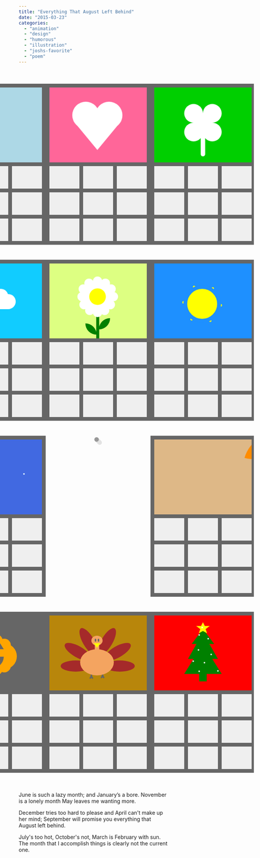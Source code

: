 ```yaml
---
title: "Everything That August Left Behind"
date: "2015-03-23"
categories: 
  - "animation"
  - "design"
  - "humorous"
  - "illustration"
  - "joshs-favorite"
  - "poem"
---
```


<div id="calendar-wrap">
  <div id="inner-calendar-wrap">
      <!-- January -->
      <div class="calendar-holder">
      <div class="calendar-body">
          <div class="calendar-outline"></div>
          <div class="top-bg jan">
          <div class="snowflake-wrap">
              <div class="snowflake-center">
              <div class="snowflake-prong prong-1"></div>
              <div class="snowflake-prong prong-2"></div>
              <div class="snowflake-prong prong-3"></div>
              <div class="snowflake-prong prong-4"></div>
              <div class="snowflake-prong prong-5"></div>
              <div class="snowflake-prong prong-6"></div>
              </div>
          </div>
          <div class="snowflake-wrap snowflake-2">
              <div class="snowflake-center">
              <div class="snowflake-prong prong-1"></div>
              <div class="snowflake-prong prong-2"></div>
              <div class="snowflake-prong prong-3"></div>
              <div class="snowflake-prong prong-4"></div>
              <div class="snowflake-prong prong-5"></div>
              <div class="snowflake-prong prong-6"></div>
              </div>
          </div>
          <div class="snowflake-wrap snowflake-3">
              <div class="snowflake-center">
              <div class="snowflake-prong prong-1"></div>
              <div class="snowflake-prong prong-2"></div>
              <div class="snowflake-prong prong-3"></div>
              <div class="snowflake-prong prong-4"></div>
              <div class="snowflake-prong prong-5"></div>
              <div class="snowflake-prong prong-6"></div>
              </div>
          </div>
          </div>
          <div class="bottom-bg"></div>
          <div class="calendar-row"></div>
          <div class="calendar-column"></div>
      </div>
      </div>
      <!-- February -->
      <div class="calendar-holder">
      <div class="calendar-body">
          <div class="calendar-outline"></div>
          <div class="top-bg feb"></div>
          <div class="heart-wrap">
          <div class="heart"></div>
          </div>
          <!--
          <div class="february"></div>
          -->
          <div class="bottom-bg"></div>
          <div class="calendar-row"></div>
          <div class="calendar-column"></div>
      </div>
      </div>
      <!-- March -->
      <div class="calendar-holder">
      <div class="calendar-body">
          <div class="calendar-outline"></div>
          <div class="top-bg mar">
          <div class="clover-wrap">
              <div class="clover-top"></div>
              <div class="clover-bottom"></div>
          </div>
          <div class="clover-stem"></div>
          </div>
          <div class="bottom-bg"></div>
          <div class="calendar-row"></div>
          <div class="calendar-column"></div>
      </div>
      </div>
      <!-- April -->
      <div class="calendar-holder">
      <div class="calendar-body">
          <div class="calendar-outline"></div>
          <div class="top-bg apr"></div>
          <div class="cloud-bottom"></div>
          <div class="sun"></div>
          <div class="rain rain-a"></div>
          <div class="rain rain-b"></div>
          <div class="rain rain-c"></div>
          <div class="bottom-bg"></div>
          <div class="calendar-row"></div>
          <div class="calendar-column"></div>
      </div>
      </div>
      <!-- May -->
      <div class="calendar-holder">
      <div class="calendar-body">
          <div class="calendar-outline"></div>
          <div class="top-bg my"></div>
          <div class="may-wrap">
          <div class="may"></div>
          <div class="may-2"></div>
          <div class="may-bud"></div>
          </div>
          <div class="stem"></div>
          <div class="bottom-bg"></div>
          <div class="calendar-row"></div>
          <div class="calendar-column"></div>
      </div>
      </div>
      <!-- June -->
      <div class="calendar-holder">
      <div class="calendar-body">
          <div class="calendar-outline"></div>
          <div class="top-bg jun"></div>
          <div class="sun-wrap">
          <div class="june"></div>
          <div class="rays"></div>
          </div>
          <div class="bottom-bg"></div>
          <div class="calendar-row"></div>
          <div class="calendar-column"></div>
      </div>
      </div>
      <!-- July -->
      <div class="calendar-holder">
      <div class="calendar-body">
          <div class="calendar-outline"></div>
          <div class="top-bg jul">
          <div class="stars"></div>
          <div class="firework-wrap">
              <div class="firework-body">
              <div class="sparks"></div>
              </div>
          </div>
          </div>
          <div class="july"></div>
          <div class="bottom-bg"></div>
          <div class="calendar-row"></div>
          <div class="calendar-column"></div>
      </div>
      </div>
      <!-- August -->
      <div class="calendar-holder hidden">
      <div class="calendar-body hidden">
          <div class="calendar-outline hidden"></div>
          <div class="top-bg aug hidden"></div>
          <div class="august"></div>
      </div>
      </div>
      <!-- September -->
      <div class="calendar-holder">
      <div class="calendar-body">
          <div class="calendar-outline"></div>
          <div class="top-bg sep">
          <div class="leaf-wrap">
              <div class="leaf-stem">
              <div class="leaf"></div>
              </div>
          </div>
          </div>
          <div class="september"></div>
          <div class="bottom-bg"></div>
          <div class="calendar-row"></div>
          <div class="calendar-column"></div>
      </div>
      </div>
      <!-- October -->
      <div class="calendar-holder">
      <div class="calendar-body">
          <div class="calendar-outline"></div>
          <div class="top-bg oct"></div>
          <div class="pumpkin-wrap">
          <div class="pumpkin-left"></div>
          <div class="pumpkin-right"></div>
          <div class="pumpkin-face"></div>
          <div class="pumpkin-eyes"></div>
          </div>
          <div class="october"></div>
          <div class="bottom-bg"></div>
          <div class="calendar-row"></div>
          <div class="calendar-column"></div>
      </div>
      </div>
      <!-- November -->
      <div class="calendar-holder">
      <div class="calendar-body">
          <div class="calendar-outline"></div>
          <div class="top-bg nov"></div>
          <div class="turkey-wrap">
          <div class="turkey-body"></div>
          <div class="turkey-feathers-l"></div>
          <div class="turkey-feathers-r"></div>
          <div class="turkey-face"></div>
          <div class="turkey-feet-l"></div>
          <div class="turkey-feet-r"></div>
          </div>
          <div class="bottom-bg"></div>
          <div class="calendar-row"></div>
          <div class="calendar-column"></div>
      </div>
      </div>
      <!-- December -->
      <div class="calendar-holder">
      <div class="calendar-body">
          <div class="calendar-outline"></div>
          <div class="top-bg dec"></div>
          <div class="tree-wrap">
          <div class="star"></div>
          <div class="star-feet"></div>
          <div class="lights-1"></div>
          <div class="lights-2"></div>
          <div class="lights-3"></div>
          <div class="tree-tiers"></div>
          <div class="tree-trunk"></div>
          </div>
          <div class="december"></div>
          <div class="bottom-bg"></div>
          <div class="calendar-row"></div>
          <div class="calendar-column"></div>
      </div>
      </div>
  </div>
</div>

June is such a lazy month; and January’s a bore. November is a lonely month May leaves me wanting more.

December tries too hard to please and April can't make up her mind; September will promise you everything that August left behind.

July's too hot, October's not, March is February with sun. The month that I accomplish things is clearly not the current one.


<style>
body {
    box-sizing: border-box;
    margin: 0;
    transition: all linear;
}

#calendar-wrap {
    width: 100%;
    height: auto;
    overflow: auto;
    max-width: 1080px;
    margin: auto;
    padding: 0px;
}

@media (min-width: 58rem) {
    #calendar-wrap {
        width: calc(100% + 28rem);
        margin-left: -14rem;
    }
}

#inner-calendar-wrap {
    display: grid;
    margin: 1rem;
    grid-template-columns: 1fr;
}

@media (min-width: 58rem) {
    #inner-calendar-wrap {
        grid-template-columns: 1fr 1fr 1fr;
    }
}

#calendar-wrap p {
    display: none;
}

.calendar-holder, .august-holder {
    float: left;
    position: static;
    margin: 20px auto;
    grid-gap: 1rem;
    width: 280px;
    height: 430px;
}

.calendar-body, .august-body {
    position: relative;
    width: 270px;
    height: 200px;
    overflow: none;
}

.calendar-outline, .august-outline {
    border: 10px solid #666;
    width: 260px;
    height: 410px;
    position: absolute;
    left: 0;
    top: 0;
    box-sizing: initial;
}

.august-outline {
    border: 10px solid transparent;
}

.calendar-row {
    width: 260px;
    height: 10px;
    position: absolute;
    top: 210px;
    left: 10px;
    background-color: #666;
}

.calendar-row::before {
    content: " ";
    width: 260px;
    height: 10px;
    position: absolute;
    top: 70px;
    background-color: #666;
}

.calendar-row::after {
    content: " ";
    width: 260px;
    height: 10px;
    position: absolute;
    top: 140px;
    background-color: #666;
}

.calendar-column {
    width: 10px;
    height: 220px;
    position: absolute;
    left: 90px;
    top: 210px;
    background-color: #666;
}

.calendar-column::after {
    content: " ";
    width: 10px;
    height: 220px;
    position: absolute;
    left: 90px;
    background-color: #666;
}

.top-bg {
    position: absolute;
    width: 260px;
    height: 200px;
    top: 10px;
    left:10px;
    z-index: -20;
    overflow: hidden;
}

.bottom-bg {
    position: absolute;
    top: 210px;
    left: 10px;
    width: 260px;
    height: 220px;
    background-color: #efefef;
    z-index: -10
}










/* ---------- Individual month background coloring ---------- */










.jan {
    background-color: lightblue;
}

.feb {
    background-color: #ff6699;
}

.mar {
    background-color: #00cf00;
}

.apr {
    background-color: #11ccff;
}

.my {
    background-color: #ddff82;
}

.jun {
    background-color: dodgerblue;
}

.jul {
    background-color: royalblue;
}

.aug {
    background-color: #efefef;
}

.sep {
    background-color: burlywood;
}

.oct {
    background-color: #666;
}

.nov {
    background-color: darkgoldenrod;
}

.dec {
    background-color: red;
}









/* ---------- Individual month animations ---------- */










.snowflake-wrap {
    position: absolute;
    width: 80px;
    height: 80px;
    top: 10px;
    left: 40px;
    -webkit-animation: snowflake 4.4s infinite;
    animation: snowflake 4.4s infinite;
    -webkit-transform-origin: center;
    transform-origin: center;
}

.snowflake-center {
    position: absolute;
    left: 30px;
    top: 20px;
    width: 20px;
    height: 32px;
    background-color: white;
    z-index: -8;
}

.snowflake-center::before {
    content: " ";
    position: absolute;
    top: 0px;
    left: -8px;
    border-top: 16px solid transparent;
    border-bottom: 16px solid transparent;
    border-right: 9px solid white;
}

.snowflake-center::after {
    content: " ";
    position: absolute;
    top: 0px;
    left: 20px;
    border-top: 16px solid transparent;
    border-bottom: 16px solid transparent;
    border-left: 9px solid white;
}

.snowflake-prong {
    position: absolute;
    left: 7px;
    top: -30px;
    height: 60px;
    width: 6px;
    background-color: white;
}

.snowflake-prong::after {
    content: "";
    position: absolute;
    left: -7px;
    top: 16px;
    height: 6px;
    width: 20px;
    background-color: white;
}

.snowflake-prong::before {
    content: "";
    position: absolute;
    left: -8px;
    top: -16px;
    height: 10px;
    width: 10px;
    border-radius: 100px;
    border: 6px solid white;
}

.prong-2 {
    -webkit-transform: rotate(60deg);
    transform: rotate(60deg);
    left: 22px;
    top: -22px;
}

.prong-3 {
    -webkit-transform: rotate(120deg);
    transform: rotate(120deg);
    left: 22px;
    top: -6px;
}

.prong-4 {
    -webkit-transform: rotate(180deg);
    transform: rotate(180deg);
    left: 7px;
    top: 2px;
}

.prong-5 {
    -webkit-transform: rotate(240deg);
    transform: rotate(240deg);
    left: -8px;
    top: -8px;
}

.prong-6 {
    -webkit-transform: rotate(-60deg);
    transform: rotate(-60deg);
    left: -8px;
    top: -22px;
}

.snowflake-2 {
    opacity: 0;
    top: -20px;
    left: 0px;
    -webkit-animation-duration: 5.2s;
    animation-duration: 5.2s;
    -webkit-animation-delay: 1s;
    animation-delay: 1s;

}

.snowflake-3 {
    opacity: 0;
    top: -60px;
    left: 0px;
    -webkit-animation-duration: 5.9s;
    animation-duration: 5.9s;
    -webkit-animation-delay: 2s;
    animation-delay: 2s;
}

.heart-wrap {
    position: absolute;
    width: 130px;
    height: 130px;
    left: 73px;
    top: 50px;
    -webkit-animation: heart 2.4s infinite;
    animation: heart 2.4s infinite;
    -webkit-transform-origin: center;
    transform-origin: center;
}

.heart {
    position: absolute;
    width: 70px;
    height: 70px;
    border-radius: 100%;
    background-color: white;
}

.heart::before {
    content: " ";
    position: absolute;
    left: 60px;
    top: 0px;
    width: 70px;
    height: 70px;
    border-radius: 100%;
    background-color: white;
}

.heart::after {
    content: " ";
    position: absolute;
    top: 50px;
    left: 3px;
    width: 0;
    height: 0;
    border-left: 62px solid transparent;
    border-right: 62px solid transparent;
    border-top: 75px solid #fff;
}

.february::after {
    content: url(heart.svg);
    position: relative;
    top: -18px;
    left: 0;
    opacity: 0.8;
    z-index: -12;
    -webkit-animation: heart 1s ease-in-out infinite;
    animation: heart 1s infinite;
}

.clover-wrap {
    position: absolute;
    left: 80px;
    top: 44px;
    width: 100px;
    height: 100px;
    -webkit-animation: clover 3.2s ease-in-out infinite;
    animation: clover 3.2s ease-in-out infinite;
    -webkit-transform-origin: center;
    transform-origin: center;
}

.clover-top {
    position: absolute;
    width: 50px;
    height: 50px;
    border-radius: 100%;
    background-color: white;
}

.clover-top::before {
    content: " ";
    position: absolute;
    left: 50px;
    width: 50px;
    height: 50px;
    border-radius: 100%;
    background-color: white;
}

.clover-top::after {
    content: " ";
    position: absolute;
    left: 25px;
    top: 25px;
    width: 50px;
    height: 50px;
    border-radius: 100%;
    background-color: white;
}

.clover-bottom {
    position: absolute;
    top: 50px;
    width: 50px;
    height: 50px;
    border-radius: 100%;
    background-color: white;
}

.clover-bottom::before {
    content: " ";
    position: absolute;
    left: 50px;
    width: 50px;
    height: 50px;
    border-radius: 100%;
    background-color: white;
}

.clover-stem {
    content: " ";
    position: absolute;
    left: 124px;
    top: 114px;
    width: 12px;
    height: 70px;
    border-radius: 12px;
    background-color: white;
}

.sun {
    position: absolute;
    left: 60px;
    top: 52px;
    width: 50px;
    height: 50px;
    border-radius: 100%;
    background-color: yellow;
    z-index: -11;
}

.cloud-bottom {
    position: absolute;
    left: 80px;
    top: 80px;
    width: 120px;
    height: 40px;
    background-color: #fff;
    border-radius: 40px;
    -webkit-animation: cloud 2.7s ease-in-out infinite;
    animation: cloud 2.7s infinite;
}

.cloud-bottom::before {
    content: "";
    position: absolute;
    left: 60px;
    top: -14px;
    width: 40px;
    height: 40px;
    border-radius: 100%;
    background-color: #fff;
    border-radius: 40px;
}

.cloud-bottom::after {
    content: "";
    position: absolute;
    left: 18px;
    top: -26px;
    width: 66px;
    height: 66px;
    border-radius: 100%;
    background-color: #fff;
    border-radius: 40px;
}

.rain {
    position: absolute;
    z-index: -13;
    opacity: 0;
}

.rain-a {
    width: 20px;
    height: 20px;
    border-radius: 10px;
    background-color: aliceblue;
    left: 90px;
    top: 100px;
    -webkit-animation: rain 1.5s infinite;
    animation: rain 1.5s infinite;
    -webkit-animation-delay: .5s;
    animation-delay: .5s;
}

.rain-a::before {
    content: " ";
    border-left: 10px solid transparent;
    border-right: 10px solid transparent;
    border-bottom: 20px solid aliceblue;
    position: relative;
    top: -52px;
    width: 0;
    height: 0;
}

.rain-b {
    width: 20px;
    height: 20px;
    border-radius: 10px;
    background-color: aliceblue;
    left: 130px;
    top: 90px;
    -webkit-animation: rain 1.5s infinite;
    animation: rain 1.5s infinite;
}

.rain-b::before {
    content: " ";
    border-left: 10px solid transparent;
    border-right: 10px solid transparent;
    border-bottom: 20px solid aliceblue;
    position: relative;
    top: -52px;
    width: 0;
    height: 0;
}

.rain-c {
    width: 20px;
    height: 20px;
    border-radius: 10px;
    background-color: aliceblue;
    left: 160px;
    top: 110px;
    -webkit-animation: rain 1.5s infinite;
    animation: rain 1.5s infinite;
    -webkit-animation-delay: 1s;
    animation-delay: 1s;
}

.rain-c::before {
    content: " ";
    border-left: 10px solid transparent;
    border-right: 10px solid transparent;
    border-bottom: 20px solid aliceblue;
    position: relative;
    top: -52px;
    width: 0;
    height: 0;
}

.may {
    position: absolute;
    left: 42px;
    background-color: white;
    height: 110px;
    width: 25px;
    border-radius: 20px;
}

.may::before {
    content: " ";
    position: absolute;
    background-color: white;
    height: 110px;
    width: 25px;
    border-radius: 20px;
    -webkit-transform: rotate(30deg);
    transform: rotate(30deg);
}

.may::after {
    content: " ";
    position: absolute;
    background-color: white;
    height: 110px;
    width: 25px;
    border-radius: 20px;
    -webkit-transform: rotate(60deg);
    transform: rotate(60deg);
}

.may-2 {
    position: absolute;
    top: 42px;
    background-color: white;
    height: 25px;
    width: 110px;
    border-radius: 20px;
}
.may-2::before {
    content: " ";
    position: absolute;
    left: 40px;
    top: -42px;
    background-color: white;
    height: 110px;
    width: 25px;
    border-radius: 20px;
    -webkit-transform: rotate(120deg);
    transform: rotate(120deg);
}

.may-2::after {
    content: " ";
    position: absolute;
    left: 40px;
    top: -42px;
    background-color: white;
    height: 110px;
    width: 25px;
    border-radius: 20px;
    -webkit-transform: rotate(150deg);
    transform: rotate(150deg);
}

.may-bud {
    position: absolute;
    left: 32px;
    top: 32px;
    width: 45px;
    height: 45px;
    border-radius: 100%;
    background-color: yellow;   
}

.may-wrap {
    position: absolute;
    height: 110px;
    width: 110px;
    left: 84px;
    top: 44px;
    -webkit-transform-origin: center;
    transform-origin: center;
    -webkit-animation: flower 2.4s infinite;
    animation: flower 2.4s infinite;
}

.stem {
    position: absolute;
    top: 120px;
    left: 50%;
    width: 8px;
    height: 100px;
    background-color: green;
    z-index: -13;
}



.stem::after {
    content: " ";
    background-color: green;
    height: 30px;
    width: 30px;
    position: absolute;
    top: 36px;
    left: 7px;
    border-top-left-radius: 1000px;
    border-bottom-right-radius: 1000px;
}

.stem::before {
    content: " ";
    background-color: green;
    height: 30px;
    width: 30px;
    position: absolute;
    top: 50px;
    left: -29px;
    border-top-right-radius: 1000px;
    border-bottom-left-radius: 1000px;
}

.sun-wrap {
    -webkit-animation: cloud 4s infinite;
    animation: cloud 4s infinite;
}

.june::before {
    content: " ";
    position: absolute;
    top: 56px;
    left: 88px;
    width: 80px;
    height: 80px;
    border-radius: 50px;
    background-color: yellow;
    z-index: -10;
    border: 10px solid dodgerblue;
}

.rays {
    position: absolute;
    width: 130px;
    height: 8px;
    top: 102px;
    left: 73px;
    border-radius: 4px;
    background-color: yellow;
    z-index: -11;
    -webkit-animation: sunbeam 4s linear infinite;
    animation: sunbeam 4s linear infinite;
}

.rays::after {
    content: "";
    position: absolute;
    width: 130px;
    height: 8px;
    border-radius: 4px;
    top: 0px;
    left: 0px;
    background-color: yellow;
    z-index: -11;
    -webkit-transform: rotate(60deg);
    transform: rotate(60deg);
}

.rays::before {
    content: "";
    position: absolute;
    width: 130px;
    height: 8px;
    border-radius: 4px;
    top: 0px;
    left: 0px;
    background-color: yellow;
    z-index: -11;
    -webkit-transform: rotate(120deg);
    transform: rotate(120deg);
}

.firework-body {
    position: absolute;
    left: 110px;
    top: 70px;
    width: 40px;
    height: 100px;
    color: white;
    background: repeating-linear-gradient(
    45deg,
    white,
    white 20px,
    red 20px,
    red 40px
    );
    background-color: #fff;
    z-index: -11;
}

.firework-body::before {
    content: " ";
    width: 0;
    height: 0;
    border-left: 34px solid transparent;
    border-right: 34px solid transparent;
    border-bottom: 32px solid red;
    position: absolute;
    top: -24px;
    left: -14px;
}

.sparks {
    position: absolute;
    top: 100px;
    left: 0px;
    width: 40px;
    height: 20px;
    border-bottom-left-radius: 40px;
    border-bottom-right-radius: 40px;
    background-color: yellow;
    z-index: -9999;
    -webkit-animation: sparks .13s infinite;
    animation: sparks .13s infinite;
    -webkit-animation-direction: alternate;
    animation-direction: alternate;
    transform-origin: top;
    -webkit-transform-origin: top;
}

.firework-wrap {
    position: absolute;
    top: 0;
    left: 0;
    -webkit-animation: launch 2.6s ease-in-out infinite;
    animation: launch 2.6s ease-in-out infinite;
    z-index: -20;
}

.stars {
    width: 4px;
    height: 4px;
    border-radius: 2px;
    background-color: azure;
    border: 0px solid transparent;
    position: absolute;
    left: 30px;
    top: 30px;
}

.stars::before {
    content: "";
    width: 4px;
    height: 4px;
    border-radius: 2px;
    background-color: azure;
    border: 0px solid transparent;
    position: absolute;
    left: 180px;
    top: 60px;
}

.stars::after {
    content: "";
    width: 4px;
    height: 4px;
    border-radius: 2px;
    background-color: azure;
    border: 0px solid transparent;
    position: absolute;
    left: 50px;
    top: 130px;
}

.august {
    position: absolute;
    left: 130px;
    top: 4px;
    width: 12px;
    height: 12px;
    border-radius: 6px;
    background-color: #aaa;
}

.august::after {
    content: " ";
    position: absolute;
    left: -2px;
    top: 4px;
    width: 24px;
    height: 12px;
    border-radius: 20px;
    background-color: rgba(0, 0, 0, .1);
    -webkit-transform: rotate(45deg);
    transform: rotate(45deg);
}

.leaf-wrap {
    position: absolute;
    left: 106px;
    top: 10px;
    z-index: -11;
    -webkit-transform: rotate(90deg);
    transform: rotate(90deg);
    -webkit-animation: float 4s ease-in-out infinite;
    animation: float 4s ease-in-out infinite;
    transform-origin: center;
    -webkit-transform-origin: center;
}

.leaf-stem {
    width: 6px;
    height: 100px;
    background-color: palegreen;
    border-radius: 4px;
    z-index: -11;
}

.leaf-stem::before {
    content: "";
    width: 20px;
    height: 6px;
    background-color: palegreen;
    border-radius: 4px;
    position: absolute;
    top: 20px;
    left: -12px;
    z-index: -2;
    -webkit-transform: rotate(45deg);
    transform: rotate(45deg);
}

.leaf-stem::after {
    content: "";
    width: 20px;
    height: 6px;
    background-color: palegreen;
    border-radius: 4px;
    position: absolute;
    top: 40px;
    left: -2px;
    z-index: -2;
    -webkit-transform: rotate(135deg);
    transform: rotate(135deg);
}

.leaf {
    position: absolute;
    top: -30px;
    left: -42px;
    width: 90px;
    height: 90px;
    background-color: darkorange;
    border-bottom-left-radius: 200px;
    border-top-right-radius: 200px;
    -webkit-transform: rotate(45deg);
    transform: rotate(45deg);
    z-index: -10;
}

.pumpkin-wrap {
    position: absolute;
    left: 10px;
}

.pumpkin-left {
    position: absolute;
    top: 60px;
    left: 100px;
    height: 110px;
    width: 35px;
    border-radius: 30px;
    background-color: orange; 
}

.pumpkin-left::before {
    content: "";
    position: absolute;
    top: 12px;
    left: -21px;
    height: 90px;
    width: 35px;
    border-radius: 30px;
    background-color: orange; 
}

.pumpkin-left::after {
    content: "";
    position: absolute;
    top: -12px;
    left: 22px;
    height: 30px;
    width: 10px;
    background-color: brown; 
    z-index: -11;
}

.pumpkin-right {
    position: absolute;
    top: 60px;
    left: 120px;
    height: 110px;
    width: 35px;
    border-radius: 30px;
    background-color: orange; 
}

.pumpkin-right::before {
    content: "";
    position: absolute;
    top: 12px;
    left: 22px;
    height: 90px;
    width: 35px;
    border-radius: 30px;
    background-color: orange; 
}

.pumpkin-right::after {
    content: "";
    position: absolute;
    top: 24px;
    left: -57px;
    height: 70px;
    width: 130px;
    border-radius: 120px;
    background-color: orange; 
}

.pumpkin-face {
    position: absolute;
    top: 120px;
    left: 98px;
    z-index: 4;
    background-color: #666;
    width: 60px;
    height: 30px;
    border-bottom-left-radius: 200px;
    border-bottom-right-radius: 200px;
    -webkit-animation: laugh 1.6s ease-in-out infinite;
    animation: laugh 1.6s ease-in-out infinite;
    -webkit-transform-origin: top;
    transform-origin: top;
}

.pumpkin-face::before {
    content:"";
    position: absolute;
    left: 16px;
    width: 10px;
    height: 10px;
    background-color: orange;
}

.pumpkin-eyes {
    position: absolute;
    left: 98px;
    top: 84px;
    width: 0;
    height: 0;
    border-left: 10px solid transparent;
    border-right: 10px solid transparent;
    border-bottom: 16px solid #666;
}

.pumpkin-eyes::after {
    content: " ";
    position: absolute;
    left: 30px;
    top: 0px;
    width: 0;
    height: 0;
    border-left: 10px solid transparent;
    border-right: 10px solid transparent;
    border-bottom: 16px solid #666;
}

.turkey-wrap {
    position: absolute;
    left: 60px;
    top: 30px;
    width: 160px;
    height: 160px
    

}
.turkey-body {
    position: absolute;
    left: 32px;
    top: 70px;
    width: 90px;
    height: 70px;
    border-radius: 100%;
    background-color: sandybrown;
}

.turkey-body::before {
    content: " ";
    position: absolute;
    top: -20px;
    left: 39px;
    width: 12px;
    height: 40px;
    background-color: sandybrown;
}

.turkey-body::after {
    content: " ";
    position: absolute;
    top: -36px;
    left: 30px;
    width: 30px;
    height: 26px;
    border-radius: 100%;
    background-color: sandybrown;
}

.turkey-face {
    position: absolute;
    left: 68px;
    top: 54px;
    width: 0;
    height: 0;
    border-top: 12px solid yellow;
    border-left: 9px solid transparent;
    border-right: 9px solid transparent;
}

.turkey-face::before {
    content: "";
    position: absolute;
    left: -6px;
    top: -24px;
    width: 4px;
    height: 8px;
    background-color: #666;
    border-radius: 4px;
    -webkit-animation: blink 2s linear infinite;
    animation: blink 2s linear infinite;
}

.turkey-face::after {
    content: "";
    position: absolute;
    left: 2px;
    top: -24px;
    width: 4px;
    height: 8px;
    background-color: #666;
    border-radius: 4px;
    -webkit-animation: blink 2s linear infinite;
    animation: blink 2s linear infinite;
}

.turkey-feet-l {
    position: absolute;
    left: 60px;
    top: 132px;
    z-index: -11;
    width: 4px;
    height: 12px;
    background-color: #666;
    border-radius: 4px;
    -webkit-animation: trot .8s infinite;
    animation: trot .8s infinite;
}

.turkey-feet-l::after {
    content: " ";
    position: absolute;
    left: -2px;
    top: 8px;
    width: 4px;
    height: 8px;
    border-radius: 4px;
    background-color: #666;
    -webkit-transform: rotate(30deg);
    transform: rotate(30deg);
}

.turkey-feet-l::before {
    content: " ";
    position: absolute;
    left: 2px;
    top: 8px;
    width: 4px;
    height: 8px;
    border-radius: 4px;
    background-color: #666;
    -webkit-transform: rotate(-30deg);
    transform: rotate(-30deg);
}

.turkey-feet-r {
    position: absolute;
    left: 90px;
    top: 132px;
    z-index: -11;
    width: 4px;
    height: 12px;
    background-color: #666;
    border-radius: 4px;
    -webkit-animation: trot .8s infinite;
    animation: trot .8s infinite;
    -webkit-animation-delay: .4s;
    animation-delay: .4s;
}

.turkey-feet-r::after {
    content: " ";
    position: absolute;
    left: -2px;
    top: 8px;
    width: 4px;
    height: 8px;
    border-radius: 4px;
    background-color: #666;
    -webkit-transform: rotate(30deg);
    transform: rotate(30deg);
}

.turkey-feet-r::before {
    content: " ";
    position: absolute;
    left: 2px;
    top: 8px;
    width: 4px;
    height: 8px;
    border-radius: 4px;
    background-color: #666;
    -webkit-transform: rotate(-30deg);
    transform: rotate(-30deg);
}
    
.turkey-feathers-l {
    position: absolute;
    top: 100px;
    left: -20px;
    width: 80px;
    height: 30px;
    border-radius: 100%;
    background-color: brown;
    z-index: -11;
}

.turkey-feathers-l::before {
    content: " ";
    position: absolute;
    top: -38px;
    left: 6px;
    width: 80px;
    height: 30px;
    border-radius: 100%;
    background-color: brown;
    z-index: -11;
    -webkit-transform: rotate(30deg);
    transform: rotate(30deg);
}

.turkey-feathers-l::after {
    content: " ";
    position: absolute;
    top: -66px;
    left: 34px;
    width: 80px;
    height: 30px;
    border-radius: 100%;
    background-color: brown;
    z-index: -11;
    -webkit-transform: rotate(60deg);
    transform: rotate(60deg);
}

.turkey-feathers-r {
    position: absolute;
    top: 100px;
    left: 98px;
    width: 80px;
    height: 30px;
    border-radius: 100%;
    background-color: brown;
    z-index: -11;
}

.turkey-feathers-r::before {
    content: " ";
    position: absolute;
    top: -38px;
    left: -6px;
    width: 80px;
    height: 30px;
    border-radius: 100%;
    background-color: brown;
    z-index: -11;
    -webkit-transform: rotate(-30deg);
    transform: rotate(-30deg);
}

.turkey-feathers-r::after {
    content: " ";
    position: absolute;
    top: -66px;
    left: -34px;
    width: 80px;
    height: 30px;
    border-radius: 100%;
    background-color: brown;
    z-index: -11;
    -webkit-transform: rotate(-60deg);
    transform: rotate(-60deg);
}


.tree-wrap {
    position: absolute;
    left: 90px;
    top: 86px;
}

.tree-tiers {
    position: absolute;
    width: 0;
    height: 0;
    border-left: 50px solid transparent;
    border-right: 50px solid transparent;
    border-bottom: 80px solid green;
}

.tree-tiers::before {
    content: "";
    position: absolute;
    top: -30px;
    left: -40px;
    width: 0;
    height: 0;
    border-left: 40px solid transparent;
    border-right: 40px solid transparent;
    border-bottom: 70px solid green;
    z-index: 2;
}

.tree-tiers::after {
    content: "";
    position: absolute;
    top: -40px;
    left: -30px;
    width: 0;
    height: 0;
    border-left: 30px solid transparent;
    border-right: 30px solid transparent;
    border-bottom: 40px solid green;
    z-index: 2;
}

.tree-trunk {
    position: absolute;
    left: 40px;
    top: 40px;
    width: 20px;
    height: 60px;
    background-color: green;
}

.tree-trunk::after {
    position: absolute;
}

.star {
    position: absolute;
    left: 42px;
    top: -58px;
    z-index: 200;
    width: 0;
    height: 0;
    border-left: 8px solid transparent;
    border-right: 8px solid transparent;
    border-bottom: 16px solid yellow;
}

.star::after {
    content: "";
    position: absolute;
    left: -18px;
    top: 10px;
    width: 0;
    height: 0;
    border-left: 18px solid transparent;
    border-right: 18px solid transparent;
    border-top: 14px solid yellow;
}

.star-feet {
    position: absolute;
}

.star-feet::after {
    content: "";
    position: absolute;
    left: 39px;
    top: -42px;
    z-index: 200;
    width: 0;
    height: 0;
    border-left: 4px solid transparent;
    border-right: 8px solid transparent;
    border-top: 16px solid yellow;
    -webkit-transform: rotate(34deg);
    transform: rotate(34deg);
}

.star-feet::before {
    content: " ";
    position: absolute;
    left: 49px;
    top: -42px;
    z-index: 200;
    width: 0;
    height: 0;
    border-left: 8px solid transparent;
    border-right: 4px solid transparent;
    border-top: 16px solid yellow;
    -webkit-transform: rotate(-34deg);
    transform: rotate(-34deg);
}

.lights-1, .lights-2, .lights-3 {
    position: absolute;
    border: 0px;
    left: 40px;
    top: 10px;
    z-index: 200;
    width: 4px;
    height: 4px;
    border-radius: 2px;
    background-color: white;
}

.lights-1::after, .lights-2::after, .lights-3::after, .lights-1::before, .lights-2::before, .lights-3::before {
    content: " ";
    position: absolute;
    border: 0px;
    width: 4px;
    height: 4px;
    border-radius: 2px;
    background-color: white;
    z-index: 200;
}

.lights-1 {
    left: 70px;
    top: 26px;
    -webkit-animation: twinkle 2.5s ease-in-out infinite;
    animation: twinkle 2.5s ease-in-out infinite;
}

.lights-1::after {
    left: 18px;
    top: 44px;
    -webkit-animation: twinkle 2.3s ease-in-out infinite;
    animation: twinkle 2.3s ease-in-out infinite;
}

.lights-1::before {
    left: -32px;
    top: 45px;
    -webkit-animation: twinkle 2.8s ease-in-out infinite;
    animation: twinkle 2.8s ease-in-out infinite;
}

.lights-2 {
    left: 22px;
    top: 44px;    
    -webkit-animation: twinkle 2.6s ease-in-out infinite;
    animation: twinkle 2.6s ease-in-out infinite;
}

.lights-2::after {
    left: 30px;
    top: 4px;
    -webkit-animation: twinkle 1.8s ease-in-out infinite;
    animation: twinkle 1.8s ease-in-out infinite;
}

.lights-2::before {
    left: 40px;
    top: -60px;
    -webkit-animation: twinkle 2.2s ease-in-out infinite;
    animation: twinkle 2.2s ease-in-out infinite;    
}

.lights-3 {
    left: 36px;
    top: 14px;    
    -webkit-animation: twinkle 2.15s ease-in-out infinite;
    animation: twinkle 2.15s ease-in-out infinite;
}

.lights-3::after {
    left: 2px;
    top: -40px;
    -webkit-animation: twinkle 1.9s ease-in-out infinite;
    animation: twinkle 1.9s ease-in-out infinite;
}

.lights-3::before {
    left: 10px;
    top: -60px;
    -webkit-animation: twinkle 2s ease-in-out infinite;
    animation: twinkle 2s ease-in-out infinite;    
}

.hidden, .hidden::after, .hidden::before {
    background-color: transparent;
    border-color: transparent;
}




/* ----------- Keyframes ---------- */









@-webkit-keyframes snowflake {
    0% {
        opacity: 0;
        -webkit-transform: rotate(0deg) translateY(-300px);
    }
    50% {
        opacity: 1;
    }
    100% {
        opacity: 0;
        -webkit-transform: rotate(359deg) translateY(300px);
    }
}

@-webkit-keyframes heart {
    0% {
        -webkit-transform: scale(1);
    }
    5% {
        -webkit-transform: scale(1.1);
    }
    10% {
        -webkit-transform: scale(1);
    }
    15% {
        -webkit-transform: scale(1.1);
    }
    20% {
        -webkit-transform: scale(1);
    }
    100% {
        -webkit-transform: scale(1);
    }
}

@-webkit-keyframes clover {
    0% {
        -webkit-transform: rotate(0deg);
    }
    65% {
        -webkit-transform: rotate(0deg);
    }
    70% {
        -webkit-transform: rotate(20deg);
    }    
    90% {
        -webkit-transform: rotate(-380deg);
    }
    100% {
        -webkit-transform: rotate(-360deg);
    }
    }

@-webkit-keyframes cloud {
    0% {
        -webkit-transform: translateY(12px);
    }
    50% {
        -webkit-transform: translateY(-4px);
    }
    100% {
        -webkit-transform: translateY(12px);
    }
}

@-webkit-keyframes rain {
    0% {
        opacity: 1;
        -webkit-transform: translateY(0px);
    }
    100% {
        opacity: 0;
        -webkit-transform: translateY(95px);
    }
}

@-webkit-keyframes flower {
    0% {
        -webkit-transform: scale(1);
    }
    40% {
        -webkit-transform: scale(.6);
    }
    46% {
        -webkit-transform: scale(1.2);
    }
    50% {
        -webkit-transform: scale(.8);
    }
    56% {
        -webkit-transform: scale(1.1);
    }
    62% {
        -webkit-transform: scale(.9);
    }
    68% {
        -webkit-transform: scale(1.1);
    }
    74% {
        -webkit-transform: scale(1);
    }
    100% {
        -webkit-transform: scale(1);
    }
}

@-webkit-keyframes sunbeam {
    0% {
        -webkit-transform: scale(.8) rotate(0deg);
    }
    25% {
        -webkit-transform: scale(1.2) rotate(90deg);
    }
    50% {
        -webkit-transform: scale(1.2) rotate(180deg);
    }
    100% {
        -webkit-transform: scale(.8) rotate(359deg);
    }
}

@-webkit-keyframes sparks {
    0% {
        z-index: -20;
        background-color: yellow;
        -webkit-transform: scale(.8, 2);
    }
    100% {
        z-index: -20;
        background-color: orange;
        -webkit-transform: scale(1, 1);
    }
}

@-webkit-keyframes launch {
    0% {
        -webkit-transform: translateY(150px);
    }
    100% {
        -webkit-transform: translateY(-220px);
    }
}

@-webkit-keyframes float {
    0% {
        -webkit-transform: translateX(220px) translateY(-60px) rotate(-120deg);
    }
    20% {
        -webkit-transform: translateX(-40px) translateY(40px) rotate(-40deg);
    }
    40% {
        -webkit-transform: translateX(110px) translateY(80px) rotate(-120deg);
    }
    60% {
        -webkit-transform: translateX(-30px) translateY(120px) rotate(-40deg);
    }
    80% {
        -webkit-transform: translateX(90px) translateY(160px) rotate(-120deg);
    }
    100% {
        -webkit-transform: translateX(-20px) translateY(240px) rotate(-40deg);
    }
}

@-webkit-keyframes laugh {
    0% {
        -webkit-transform: scaleY(1);
    }
    30% {
        -webkit-transform: scaleY(.6);
    }
    40% {
        -webkit-transform: scaleY(1.2);
    }
    50% {
        -webkit-transform: scaleY(.8);
    }
    60% {
        -webkit-transform: scaleY(1.1);
    }
    70% {
        -webkit-transform: scaleY(.9);
    }
    80% {
    -webkit-transform: scaleY(1);
    }
    90% {
    -webkit-transform: scaleY(1);
    }
    100% {
        -webkit-transform: scaleY(1);
    }
}

@-webkit-keyframes trot {
    0% {
        -webkit-transform: translateY(2px);
    }
    50% {
        -webkit-transform: translateY(-2px);
    }
    100% {
        -webkit-transform: translateY(2px);
    }
}

@-webkit-keyframes blink {
    0% {
        -webkit-transform: scaleY(1);
    }
    15% {
        -webkit-transform: scaleY(1);
    }
    20% {
        -webkit-transform: scaleY(.1);
    }
    25% {
        -webkit-transform: scaleY(1);
    }
    30% {
        -webkit-transform: scaleY(.1);
    }
    35% {
        -webkit-transform: scaleY(1);
    }
    40% {
        -webkit-transform: scaleY(1);
    }
    100% {
        -webkit-transform: scaleY(1);
    }
}

@-webkit-keyframes twinkle {
    0% {
        opacity: 1;
    }
    50% {
        opacity: 0;
    }
    100% {
        opacity: 1;
    }
}


/* ---------- Standard animation syntax ---------- */

@keyframes snowflake {
    0% {
        opacity: 0;
        transform: rotate(0deg) translateY(-300px);
    }
    50% {
        opacity: 1;
    }
    100% {
        opacity: 0;
        transform: rotate(359deg) translateY(300px);
    }
}

@keyframes heart {
    0% {
        transform: scale(1);
    }
    10% {
        transform: scale(1.1);
    }
    15% {
        transform: scale(1);
    }
    20% {
        transform: scale(1.1);
    }
    25% {
        transform: scale(1);
    }
    100% {
        transform: scale(1);
    }
}

@keyframes clover {
    0% {
        transform: rotate(0deg);
    }
    65% {
        transform: rotate(0deg);
    }
    70% {
        transform: rotate(20deg);
    }    
    90% {
        transform: rotate(-380deg);
    }
    100% {
        transform: rotate(-360deg);
    }
    }

@keyframes cloud {
    0% {
        transform: translateY(12px);
    }
    50% {
        transform: translateY(-4px);
    }
    100% {
        transform: translateY(12px);
    }
}

@keyframes rain {
    0% {
        opacity: 1;
        transform: translateY(0px);
    }
    100% {
        opacity: 0;
        transform: translateY(95px);
    }
}

@keyframes flower {
    0% {
        transform: scale(1);
    }
    40% {
        transform: scale(.6);
    }
    46% {
        transform: scale(1.2);
    }
    50% {
        transform: scale(.8);
    }
    56% {
        transform: scale(1.1);
    }
    62% {
        transform: scale(.9);
    }
    68% {
        transform: scale(1.1);
    }
    74% {
        transform: scale(1);
    }
    100% {
        transform: scale(1);
    }
}

@keyframes sunbeam {
    0% {
        transform: scale(.8) rotate(0deg);
    }
    25% {
        transform: scale(1.2) rotate(90deg);
    }
    50% {
        transform: scale(1.2) rotate(180deg);
    }
    100% {
        transform: scale(.8) rotate(359deg);
    }
}

@keyframes sparks {
    0% {
        z-index: -20;
        background-color: yellow;
        transform: scale(.8, 2);
    }
    100% {
        z-index: -20;
        background-color: orange;
        transform: scale(1, 1);
    }
}

@keyframes launch {
    0% {
        transform: translateY(150px);
    }
    100% {
        transform: translateY(-220px);
    }
}

@keyframes float {
    0% {
        transform: translateX(220px) translateY(-60px) rotate(-120deg);
    }
    20% {
        transform: translateX(-40px) translateY(40px) rotate(-40deg);
    }
    40% {
        transform: translateX(110px) translateY(80px) rotate(-120deg);
    }
    60% {
        transform: translateX(-30px) translateY(120px) rotate(-40deg);
    }
    80% {
        transform: translateX(90px) translateY(160px) rotate(-120deg);
    }
    100% {
        transform: translateX(-20px) translateY(240px) rotate(-40deg);
    }
}

@keyframes laugh {
    0% {
        transform: scaleY(1);
    }
    30% {
        transform: scaleY(.6);
    }
    40% {
        transform: scaleY(1.2);
    }
    50% {
        transform: scaleY(.8);
    }
    60% {
        transform: scaleY(1.1);
    }
    70% {
        transform: scaleY(.9);
    }
    80% {
    transform: scaleY(1);
    }
    90% {
    transform: scaleY(1);
    }
    100% {
        transform: scaleY(1);
    }
}

@keyframes trot {
    0% {
        transform: translateY(2px);
    }
    50% {
        transform: translateY(-2px);
    }
    100% {
        transform: translateY(2px);
    }
}

@keyframes blink {
    0% {
        transform: scaleY(1);
    }
    15% {
        transform: scaleY(1);
    }
    20% {
        transform: scaleY(.1);
    }
    25% {
        transform: scaleY(1);
    }
    30% {
        transform: scaleY(.1);
    }
    35% {
        transform: scaleY(1);
    }
    40% {
        transform: scaleY(1);
    }
    100% {
        transform: scaleY(1);
    }
}

@keyframes twinkle {
    0% {
        opacity: 1;
    }
    50% {
        opacity: 0;
    }
    100% {
        opacity: 1;
    }
}
</style>